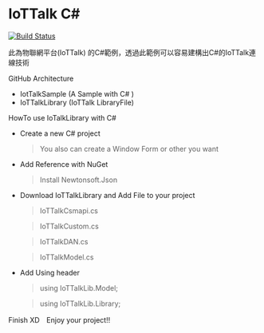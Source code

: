 # IoTTalk C#
[![Build Status](https://travis-ci.org/joemccann/dillinger.svg?branch=master)](https://travis-ci.org/joemccann/dillinger)

此為物聯網平台(IoTTalk) 的C#範例，透過此範例可以容易建構出C#的IoTTalk連線技術

GitHub Architecture
  - IotTalkSample (A Sample with C# )
  - IoTTalkLibrary (IoTTalk LibraryFile)

HowTo use IoTalkLibrary with C#
  - Create a new C# project 
    
    >You also can create a Window Form or other you want
  - Add Reference with NuGet
    
    >Install Newtonsoft.Json
  - Download IoTTalkLibrary and Add File to your project
    >IoTTalkCsmapi.cs
    
    >IoTTalkCustom.cs
    
    >IoTTalkDAN.cs
    
    >IoTTalkModel.cs
  - Add Using header
    >using IoTTalkLib.Model;
    
    >using IoTTalkLib.Library;
    
Finish XD　Enjoy your project!!
